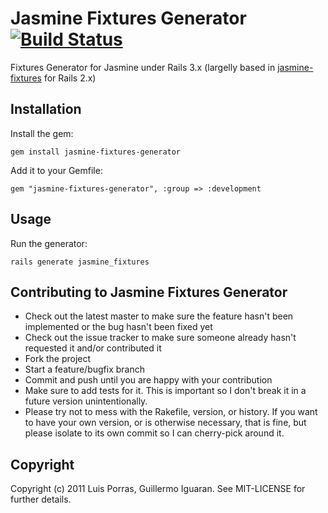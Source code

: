# Jasmine Fixtures Generator [![Build Status](http://travis-ci.org/lporras/jasmine-fixtures-generator.png)](http://travis-ci.org/lporras/jasmine-fixtures-generator)
Fixtures Generator for Jasmine under Rails 3.x (largelly based in [jasmine-fixtures](https://github.com/mavenlink/jasmine-fixtures) for Rails 2.x)


## Installation

Install the gem:

    gem install jasmine-fixtures-generator

Add it to your Gemfile:

    gem "jasmine-fixtures-generator", :group => :development


## Usage

Run the generator:

    rails generate jasmine_fixtures

## Contributing to Jasmine Fixtures Generator

* Check out the latest master to make sure the feature hasn't been implemented or the bug hasn't been fixed yet
* Check out the issue tracker to make sure someone already hasn't requested it and/or contributed it
* Fork the project
* Start a feature/bugfix branch
* Commit and push until you are happy with your contribution
* Make sure to add tests for it. This is important so I don't break it in a future version unintentionally.
* Please try not to mess with the Rakefile, version, or history. If you want to have your own version, or is otherwise necessary, that is fine, but please isolate to its own commit so I can cherry-pick around it.


## Copyright

Copyright (c) 2011 Luis Porras, Guillermo Iguaran. See MIT-LICENSE for
further details.
